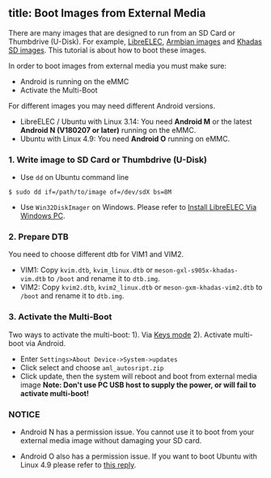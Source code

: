 title: Boot Images from External Media
---

There are many images that are designed to run from an SD Card or Thumbdrive (U-Disk). For example, [LibreELEC](http://forum.khadas.com/t/libreelec-for-khadas-vim-sd-usb-emmc/793), [Armbian images](http://forum.khadas.com/t/armbian-kodi-ubuntu-debian-for-sd-usb-emmc/825) and [Khadas SD images](/vim1/Firmware.html#SD-USB-Installation). This tutorial is about how to boot these images.

In order to boot images from external media you must make sure:
* Android is running on the eMMC
* Activate the Multi-Boot

For different images you may need different Android versions.
* LibreELEC / Ubuntu with Linux 3.14: You need **Android M** or the latest **Android N (V180207 or later)** running on the eMMC.
* Ubuntu with Linux 4.9: You need **Android O** running on eMMC.

### 1. Write image to SD Card or Thumbdrive (U-Disk)
* Use `dd` on Ubuntu command line
```
$ sudo dd if=/path/to/image of=/dev/sdX bs=8M
```
* Use `Win32DiskImager` on Windows. Please refer to [Install LibreELEC Via Windows PC](/vim1/InstallLibreELEC.html#On-Windows-PC).

### 2. Prepare DTB
You need to choose different dtb for VIM1 and VIM2.
* VIM1: Copy `kvim.dtb`, `kvim_linux.dtb` or `meson-gxl-s905x-khadas-vim.dtb` to `/boot` and rename it to `dtb.img`.
* VIM2: Copy `kvim2.dtb`, `kvim2_linux.dtb` or `meson-gxm-khadas-vim2.dtb` to `/boot` and rename it to `dtb.img`.

### 3. Activate the Multi-Boot
Two ways to activate the multi-boot:
1). Via [Keys mode](/vim1/HowtoBootIntoUpgradeMode.html)
2). Activate multi-boot via Android.
* Enter `Settings>About Device->System->updates`
* Click select and choose `aml_autosript.zip`
* Click update, then the system will reboot and boot from external media image
**Note: Don't use PC USB host to supply the power, or will fail to activate multi-boot!**

### NOTICE
* Android N has a permission issue. You cannot use it to boot from your external media image without damaging your SD card.

* Android O also has a permission issue. If you want to boot Ubuntu with Linux 4.9 please refer to [this reply](http://forum.khadas.com/t/armbian-kodi-ubuntu-debian-for-sd-usb-emmc/825/109).
